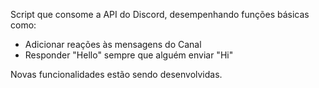 Script que consome a API do Discord, desempenhando funções básicas como:

- Adicionar reações às mensagens do Canal
- Responder "Hello" sempre que alguém enviar "Hi" 

Novas funcionalidades estão sendo desenvolvidas.
